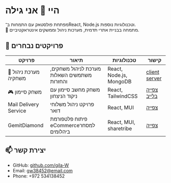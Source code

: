 # היי 👋 אני גילה
מפתחת פולסטאק עם התמחות ב־React, Node.js וטכנולוגיות נוספות.  
📍 מתמחה בבניית אתרי תדמית, מערכות ניהול וממשקים אינטראקטיביים.

## 🚀 פרויקטים נבחרים
| פרויקט | תיאור | טכנולוגיות | קישור |
|--------|--------|-------------|-------|
| 🌸 מערכת ניהול משחקיה | מערכת לניהול משחקים, משתמשים השאלות והחזרות | React, Node.js, MongoDB | [client](https://github.com/yafa-f/my-playroom-update)    [server](https://github.com/gila-W/Playroom-Project-Node) |
| 🎮 משחק סיימון | משחק מחשב סיימון עם ניקוד הניצחון | React, TailwindCSS | [צפייה בלייב]( https://gila-w.github.io/Simon/) |
| Mail Delivery Service | פרויקט ניהול משלוחי דואר | React, MUI | [צפייה](https://github.com/username/project3) |
| GemitDiamond |פיתוח פלטפורמת eCommerceלמסחר ביהלומים| React, MUI, sharetribe | [צפייה](https://github.com/gemit-project/client) |


## 📫 יצירת קשר
- GitHub: [github.com/gila-W](https://github.com/gila-W)
- Email: gw38452@email.com
- Phone: +972 534138452

